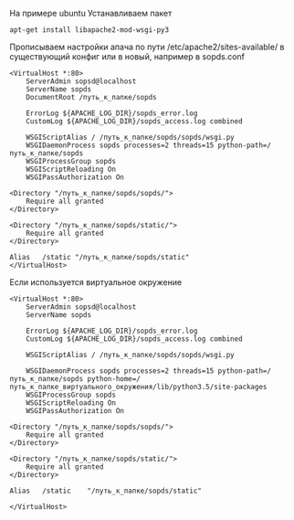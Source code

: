 На примере ubuntu
Устанавливаем пакет
    
    apt-get install libapache2-mod-wsgi-py3

Прописываем настройки апача по пути /etc/apache2/sites-available/ в существующий конфиг или в новый, например в sopds.conf

    <VirtualHost *:80>
        ServerAdmin sopsd@localhost
        ServerName sopds
        DocumentRoot /путь_к_папке/sopds
        
        ErrorLog ${APACHE_LOG_DIR}/sopds_error.log
        CustomLog ${APACHE_LOG_DIR}/sopds_access.log combined
        
        WSGIScriptAlias / /путь_к_папке/sopds/sopds/wsgi.py
        WSGIDaemonProcess sopds processes=2 threads=15 python-path=/путь_к_папке/sopds
        WSGIProcessGroup sopds
        WSGIScriptReloading On
        WSGIPassAuthorization On
        
    <Directory "/путь_к_папке/sopds/sopds/">
        Require all granted
    </Directory>
    
    <Directory "/путь_к_папке/sopds/static/">
        Require all granted
    </Directory>
    
    Alias   /static "/путь_к_папке/sopds/static"
    </VirtualHost>

Если используется виртуальное окружение

    <VirtualHost *:80>
        ServerAdmin sopsd@localhost
        ServerName sopds
        
        ErrorLog ${APACHE_LOG_DIR}/sopds_error.log
        CustomLog ${APACHE_LOG_DIR}/sopds_access.log combined
    
        WSGIScriptAlias / /путь_к_папке/sopds/sopds/wsgi.py

        WSGIDaemonProcess sopds processes=2 threads=15 python-path=/путь_к_папке/sopds python-home=/путь_к_папке_виртуального_окружения/lib/python3.5/site-packages
        WSGIProcessGroup sopds
        WSGIScriptReloading On
        WSGIPassAuthorization On
    
    <Directory "/путь_к_папке/sopds/sopds/">
        Require all granted
    </Directory>
    
    <Directory "/путь_к_папке/sopds/static/">
        Require all granted
    </Directory>
    
    Alias   /static    "/путь_к_папке/sopds/static"
    
    </VirtualHost>
